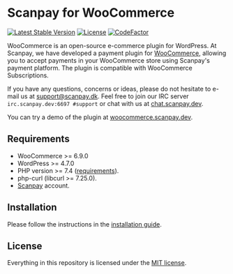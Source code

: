 # Scanpay for WooCommerce

[![Latest Stable Version](https://img.shields.io/github/v/release/scanpay/woocommerce-scanpay?cacheSeconds=600)](https://github.com/scanpay/woocommerce-scanpay/releases)
[![License](https://img.shields.io/github/license/scanpay/woocommerce-scanpay?cacheSeconds=6000)](https://github.com/scanpay/woocommerce-scanpay/blob/master/LICENSE)
[![CodeFactor](https://www.codefactor.io/repository/github/scanpay/woocommerce-scanpay/badge)](https://www.codefactor.io/repository/github/scanpay/woocommerce-scanpay)

WooCommerce is an open-source e-commerce plugin for WordPress. At Scanpay, we have developed a payment plugin for [WooCommerce](https://woocommerce.com/), allowing you to accept payments in your WooCommerce store using Scanpay's payment platform. The plugin is compatible with WooCommerce Subscriptions.

If you have any questions, concerns or ideas, please do not hesitate to e-mail us at [support@scanpay.dk](mailto:support@scanpay.dk). Feel free to join our IRC server `irc.scanpay.dev:6697 #support` or chat with us at [chat.scanpay.dev](https://chat.scanpay.dev).

You can try a demo of the plugin at [woocommerce.scanpay.dev](https://woocommerce.scanpay.dev).

## Requirements

* WooCommerce >= 6.9.0
* WordPress >= 4.7.0
* PHP version >= 7.4 ([requirements](./docs/requirements.md)).
* php-curl (libcurl >= 7.25.0).
* [Scanpay](https://scanpay.dk) account.

## Installation

Please follow the instructions in the [installation guide](./docs/installation.md).

## License

Everything in this repository is licensed under the [MIT license](LICENSE).